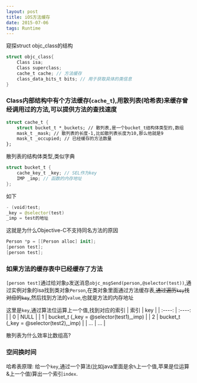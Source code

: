 ```yaml
---
layout: post
title: iOS方法缓存
date: 2015-07-06
tags: Runtime
---
```


窥探struct objc_class的结构
```swift
struct objc_class{
    Class isa;
    Class superclass;
    cache_t cache; // 方法缓存
    class_data_bits_t bits; // 用于获取具体的类信息
}
```
### Class内部结构中有个方法缓存(`cache_t`),用散列表(哈希表)来缓存曾经调用过的方法,可以提供方法的查找速度
```swift
struct cache_t {
    struct bucket_t *_buckets; // 散列表,是一个bucket_t结构体类型的,数组
    mask_t _mask; // 散列表的长度-1,比如散列表长度为10,那么他就是9
    mask_t _occupied; // 已经缓存的方法数量
};
```
散列表的结构体类型,类似字典
```swift
struct bucket_t {
    cache_key_t _key; // SEL作为key
    IMP _imp; // 函数的内存地址
};
```
如下
```swift
- (void)test;
_key = @selector(test)
_imp = test的地址
```
这就是为什么Objective-C不支持同名方法的原因
```swift
Person *p = [[Person alloc] init];
[person test];
[person test];
```
### 如果方法的缓存表中已经缓存了方法
`[person test]`通过给对象`p`发送消息`objc_msgSend(person,@selector(test))`,通过实例对象的isa找到类对象`Person`,在类对象里面通过方法缓存表,~~通过遍历`key`找对应的`key`~~,然后找到方法的`value`,也就是方法的内存地址

这里是`key`,通过算法位运算上一个值,找到对应的索引
| 索引 | key |
| :----: | :----: |
| 0 | NULL |
| 1 | bucket_t (_key = @selector(test1),_imp) |
| 2 | bucket_t (_key = @selector(test2),_imp) |
| ... | ... |

散列表为什么效率比数组高?
### 空间换时间

哈希表原理: 给一个`key`,通过一个算法(比如java里面是余`%`上一个值,苹果是位运算&上一个值)算出一个索引`index`.
